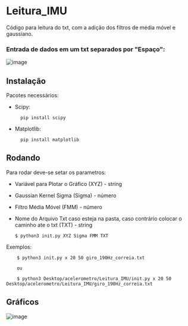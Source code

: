 # Leitura_IMU
Código para leitura do txt, com a adição dos filtros de média móvel e gaussiano.


### Entrada de dados em um txt separados por "Espaço":

![image](https://user-images.githubusercontent.com/51409770/119228738-c11dc780-baea-11eb-9f99-dec772b72c55.png)

## Instalação

Pacotes necessários:

- Scipy:

        pip install scipy
    
- Matplotlib:

        pip install matplotlib
    
## Rodando

Para rodar deve-se setar os parametros:
- Variável para Plotar o Gráfico (XYZ) - string
- Gaussian Kernel Sigma (Sigma) - número
- Filtro Média Móvel (FMM) - número
- Nome do Arquivo Txt caso esteja na pasta, caso contrário colocar o caminho ate o txt (TXT) - string

      $ python3 init.py XYZ Sigma FMM TXT
      
 Exemplos:
        
        $ python3 init.py x 20 50 giro_190Hz_correia.txt
        
        ou
        
        $ python3 Desktop/acelerometro/Leitura_IMU/init.py x 20 50 Desktop/acelerometro/Leitura_IMU/giro_190Hz_correia.txt





## Gráficos

![image](https://user-images.githubusercontent.com/51409770/119229247-66d23600-baed-11eb-8517-f709247f562f.png)


